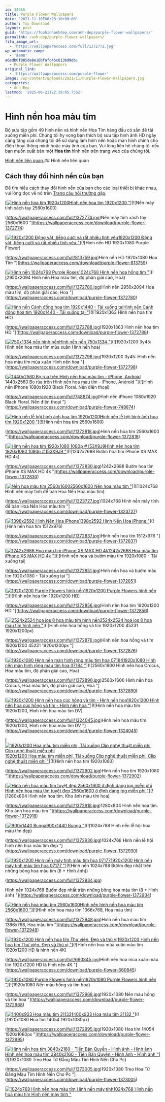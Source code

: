 ```yaml
---
id: 34955
title: Purple Flower Wallpapers
date: '2021-11-10T00:23:10+00:00'
author: Top Download
layout: post
guid: 'https://Tophinhanhdep.com/anh-dep/purple-flower-wallpapers/'
permalink: /anh-dep/purple-flower-wallpapers/
fifu_image_url:
  - 'https://wallpaperaccess.com/full/1372772.jpg'
wp_automatic_camp:
  - '8098'
a6edb0f885de8e16bfafc45c813bd9db:
  - Purple Flower Wallpapers
original_link:
  - 'https://wallpaperaccess.com/purple-flower'
image: /wp-content/uploads/2021/11/Purple-Flower-Wallpapers.jpg
categories:
  - Ảnh Đẹp
lastmod: '2025-06-21T22:39:05.756Z'
---
```

# Hình nền hoa màu tím

Bộ sưu tập gồm 49 hình nền và hình nền Hoa Tím hàng đầu có sẵn để tải xuống miễn phí. Chúng tôi hy vọng bạn thích bộ sưu tập hình ảnh HD ngày càng tăng của chúng tôi để sử dụng làm hình nền hoặc màn hình chính cho điện thoại thông minh hoặc máy tính của bạn. Vui lòng liên hệ chúng tôi nếu bạn muốn xuất bản một **Hoa tím** hình nền trên trang web của chúng tôi.

[Hình nền liên quan ](#related) ## Hình nền liên quan

## Cách thay đổi hình nền của bạn

Để tìm hiểu cách thay đổi hình nền của bạn cho các loại thiết bị khác nhau, vui lòng đọc về nó trên [Trang câu hỏi thường gặp](https://tophinhanhdep.com/faq/).

  
[[![Hình nền hoa tím 1920x1200](https://wallpaperaccess.com/full/1372772.jpg)Hình nền hoa tím 1920x1200 "](https://wallpaperaccess.com/download/purple-flower-1372772)](![Nền máy tính xách tay 2560x1600)

(https://wallpaperaccess.com/full/1372774.jpg)Nền máy tính xách tay 2560x1600 "](https://wallpaperaccess.com/download/purple-flower-1372774)

[[![1920x1200 Động vật, tiếng cười và rất nhiều tình yêu](https://wallpaperaccess.com/full/1372776.jpg)1920x1200 Động vật, tiếng cười và rất nhiều tình yêu "](https://wallpaperaccess.com/download/purple-flower-1372776)](![Hình nền HD 1920x1080 Purple Flower)

(https://wallpaperaccess.com/full/813759.jpg)Hình nền HD 1920x1080 Hoa Tím "](https://wallpaperaccess.com/download/purple-flower-813759)

[[![Hình nền 1024x768 Purple Roses](https://wallpaperaccess.com/full/1239502.jpg)1024x768 Hình nền hoa hồng tím "](https://wallpaperaccess.com/download/purple-flower-1239502)](![2950x2094 Hình nền Hoa màu tím, độ phân giải cao, Hoa)

(https://wallpaperaccess.com/full/1372780.jpg)Hình nền 2950x2094 Hoa màu tím, độ phân giải cao, Hoa "](https://wallpaperaccess.com/download/purple-flower-1372780)

[[![Hình nền Cánh đồng hoa tím 1920x1440 - Tải xuống tại](https://wallpaperaccess.com/full/1372786.jpg)Hình nền Cánh đồng hoa tím 1920x1440 - Tải xuống tại "](https://wallpaperaccess.com/download/purple-flower-1372786)](![1920x1363 Hình nền hoa tím HD)

(https://wallpaperaccess.com/full/1372788.jpg)1920x1363 Hình nền hoa tím HD "](https://wallpaperaccess.com/download/purple-flower-1372788)

[[![750x1334 nền hình nền](https://wallpaperaccess.com/full/1372797.jpg)Hình nền nền 750x1334 "](https://wallpaperaccess.com/download/purple-flower-1372797)](![1920x1200 3y45: Hình nền hoa màu tím mùa xuân Hình nền hoa)

(https://wallpaperaccess.com/full/1372798.jpg)1920x1200 3y45: Hình nền hoa màu tím mùa xuân Hình nền hoa "](https://wallpaperaccess.com/download/purple-flower-1372798)

[[![1440x2560 Bọ rùa trên Hình nền hoa màu tím - iPhone, Android](https://wallpaperaccess.com/full/905003.jpg)1440x2560 Bọ rùa trên Hình nền hoa màu tím - iPhone, Android "](https://wallpaperaccess.com/download/purple-flower-905003)](![Hình nền iPhone 1080x1920 Black Floral.  Nền điện thoại)

(https://wallpaperaccess.com/full/748874.jpg)Hình nền iPhone 1080x1920 Black Floral. Nền điện thoại "](https://wallpaperaccess.com/download/purple-flower-748874)

[[![Hình nền lễ hội hình ảnh hoa tím 1920x1200](https://wallpaperaccess.com/full/1372812.jpg)Hình nền lễ hội hình ảnh hoa tím 1920x1200 "](https://wallpaperaccess.com/download/purple-flower-1372812)](![Hình nền hoa tím 2560x1600)

(https://wallpaperaccess.com/full/1372818.jpg)Hình nền hoa tím 2560x1600 "](https://wallpaperaccess.com/download/purple-flower-1372818)

[[![Hình nền hoa tím 1920x1080 1080p # I53X9J9](https://wallpaperaccess.com/full/1372821.jpg)Hình nền hoa tím 1920x1080 1080p # I53X9J9 "](https://wallpaperaccess.com/download/purple-flower-1372821)](![1242x2688 Bướm hoa tím iPhone XS MAX HD 4k)

(https://wallpaperaccess.com/full/1372830.jpg)1242x2688 Bướm hoa tím iPhone XS MAX HD 4k "](https://wallpaperaccess.com/download/purple-flower-1372830)

[[![Nền hoa màu tím 2560x1600](https://wallpaperaccess.com/full/1372834.jpg)2560x1600 Nền hoa màu tím "](https://wallpaperaccess.com/download/purple-flower-1372834)](![1024x768 Hình nền máy tính để bàn Hoa Nền Hoa màu tím)

(https://wallpaperaccess.com/full/1323727.jpg)1024x768 Hình nền máy tính để bàn Hoa Nền Hoa màu tím "](https://wallpaperaccess.com/download/purple-flower-1323727)

[[![1398x2592 Hình Nền Hoa iPhone](https://wallpaperaccess.com/full/1178196.jpg)1398x2592 Hình Nền Hoa iPhone "](https://wallpaperaccess.com/download/purple-flower-1178196)](![Hình nền hoa tím 1512x976)

(https://wallpaperaccess.com/full/1372837.jpg)Hình nền hoa tím 1512x976 "](https://wallpaperaccess.com/download/purple-flower-1372837)

[[![1242x2688 Hoa màu tím iPhone XS MAX HD 4k](https://wallpaperaccess.com/full/1372844.jpg)1242x2688 Hoa màu tím iPhone XS MAX HD 4k "](https://wallpaperaccess.com/download/purple-flower-1372844)](![Hình nền hoa và bướm màu tím 1920x1080 - Tải xuống tại)

(https://wallpaperaccess.com/full/1372851.jpg)Hình nền hoa và bướm màu tím 1920x1080 - Tải xuống tại "](https://wallpaperaccess.com/download/purple-flower-1372851)

[[![1920x1200 Purple Flowers hình nền](https://wallpaperaccess.com/full/1372852.jpg)1920x1200 Purple Flowers hình nền "](https://wallpaperaccess.com/download/purple-flower-1372852)](![Hình nền hoa tím 1920x1200 HD)

(https://wallpaperaccess.com/full/1372856.jpg)Hình nền hoa tím 1920x1200 HD "](https://wallpaperaccess.com/download/purple-flower-1372856)

[[![2524x2524 hoa ios 8 hoa màu tím hình nền](https://wallpaperaccess.com/full/1372872.jpg)2524x2524 hoa ios 8 hoa màu tím hình nền "](https://wallpaperaccess.com/download/purple-flower-1372872)](![Hình nền hoa hồng và tím 1920x1200 45231 1920x1200px)

(https://wallpaperaccess.com/full/1372876.jpg)Hình nền hoa hồng và tím 1920x1200 45231 1920x1200px "](https://wallpaperaccess.com/download/purple-flower-1372876)

[[![1920x1080 Hình nền màn hình rộng màu tím hoa 07184](https://wallpaperaccess.com/full/1323820.jpg)1920x1080 Hình nền màn hình rộng màu tím hoa 07184 "](https://wallpaperaccess.com/download/purple-flower-1323820)](![2560x1600 Hình nền hoa Crocus, Hoa màu tím, độ phân giải cao, Hoa)

(https://wallpaperaccess.com/full/1372890.jpg)2560x1600 Hình nền hoa Crocus, Hoa màu tím, độ phân giải cao, Hoa "](https://wallpaperaccess.com/download/purple-flower-1372890)

[[![1920x1200 Hình nền hoa cúc hồng và tím - Hình nền hoa](https://wallpaperaccess.com/full/1239297.jpg)1920x1200 Hình nền hoa cúc hồng và tím - Hình nền hoa "](https://wallpaperaccess.com/download/purple-flower-1239297)](![Hình nền hoa màu tím 1920x1200, Hình nền hoa màu tím DV)

(https://wallpaperaccess.com/full/1324045.jpg)Hình nền hoa màu tím 1920x1200, Hình nền hoa màu tím DV "](https://wallpaperaccess.com/download/purple-flower-1324045)

[[![1920x1200 Hoa màu tím miễn phí, Tải xuống Clip nghệ thuật miễn phí, Clip nghệ thuật miễn phí](https://wallpaperaccess.com/full/1372898.jpg)1920x1200 Hoa màu tím miễn phí, Tải xuống Clip nghệ thuật miễn phí, Clip nghệ thuật miễn phí "](https://wallpaperaccess.com/download/purple-flower-1372898)](![Hình nền hoa tím 1920x1080)

(https://wallpaperaccess.com/full/1372902.jpg)Hình nền hoa tím 1920x1080 "](https://wallpaperaccess.com/download/purple-flower-1372902)

[[![Hình nền hoa màu tím tuyệt đẹp 2560x1600 ở định dạng jpg miễn phí](https://wallpaperaccess.com/full/1372915.jpg)Hình nền hoa màu tím tuyệt đẹp 2560x1600 ở định dạng jpg miễn phí "](https://wallpaperaccess.com/download/purple-flower-1372915)](![1280x804 Hình nền hoa tím.  Kho ảnh màu tím hoa)

(https://wallpaperaccess.com/full/1372918.jpg)1280x804 Hình nền hoa tím. Kho ảnh hoa màu tím "](https://wallpaperaccess.com/download/purple-flower-1372918)

[[![900x1440 Bunga](https://wallpaperaccess.com/full/1372929.jpg)900x1440 Bunga "](https://wallpaperaccess.com/download/purple-flower-1372929)](![1024x768 Hình nền lễ hội hoa màu tím đẹp)

(https://wallpaperaccess.com/full/1372930.jpg)1024x768 Hình nền lễ hội hình nền hoa màu tím đẹp "](https://wallpaperaccess.com/download/purple-flower-1372930)

[[![1920x1200 Hình nền máy tính màu tím hoa 07177](https://wallpaperaccess.com/full/1372932.jpg)1920x1200 Hình nền máy tính màu tím hoa 07177 "](https://wallpaperaccess.com/download/purple-flower-1372932)](![Hình nền 1024x768 Bướm đẹp nhất trên những bông hoa màu tím (8 + Hình ảnh))

(https://wallpaperaccess.com/full/1372934.jpg)

Hình nền 1024x768 Bướm đẹp nhất trên những bông hoa màu tím (8 + Hình ảnh) "](https://wallpaperaccess.com/download/purple-flower-1372934)

[[![Hình nền hoa màu tím 2560x1600](https://wallpaperaccess.com/full/1372936.jpg)Hình nền hình nền hoa màu tím 2560x1600 "](https://wallpaperaccess.com/download/purple-flower-1372936)](![Hình nền hoa màu tím 1366x768, Hoa màu tím)

(https://wallpaperaccess.com/full/1372948.jpg)Hình nền hoa màu tím 1366x768, Hoa màu tím "](https://wallpaperaccess.com/download/purple-flower-1372948)

 [[![1920x1200 Hình nền hoa tím Thư viện.  Đẹp và thú vị](https://wallpaperaccess.com/full/1372949.jpg)1920x1200 Hình nền hoa tím Thư viện. Đẹp và thú vị "](https://wallpaperaccess.com/download/purple-flower-1372949)](![Hình nền hoa mùa xuân màu tím 1920x1200 HD là hình nền 4K)

(https://wallpaperaccess.com/full/660845.jpg)Hình nền hoa mùa xuân màu tím 1920x1200 HD là hình nền 4K "](https://wallpaperaccess.com/download/purple-flower-660845)

[[![1920x1080 Purple Flowers hình nền](https://wallpaperaccess.com/full/1372961.jpg)1920x1080 Purple Flowers hình nền "](https://wallpaperaccess.com/download/purple-flower-1372961)](![1920x1080 Nền màu hồng và tím hoa)

(https://wallpaperaccess.com/full/1372968.jpg)1920x1080 Nền màu hồng và tím hoa "](https://wallpaperaccess.com/download/purple-flower-1372968)

[[![1400x933 Hoa màu tím 31132](https://wallpaperaccess.com/full/1372994.jpg)1400x933 Hoa màu tím 31132 "](https://wallpaperaccess.com/download/purple-flower-1372994)](![1920x1080 Hoa tím 14054 1920x1080px)

(https://wallpaperaccess.com/full/1372995.jpg)1920x1080 Hoa tím 14054 1920x1080px "](https://wallpaperaccess.com/download/purple-flower-1372995)

[[![Hình nền hoa tím 3840x2160 - Tiền Bản Quyền - Hình ảnh - Hình ảnh](https://wallpaperaccess.com/full/1373000.jpg)Hình nền hoa màu tím 3840x2160 - Tiền Bản Quyền - Hình ảnh - Hình ảnh "](https://wallpaperaccess.com/download/purple-flower-1373000)](![1920x1080 Treo Hoa Tử Đằng Màu Tím Hình Nền Cho Pc)

(https://wallpaperaccess.com/full/1373005.jpg)1920x1080 Treo Hoa Tử Đằng Màu Tím Hình Nền Cho Pc "](https://wallpaperaccess.com/download/purple-flower-1373005)

[![1024x768 Hình nền hoa màu tím Hình nền máy tính](https://wallpaperaccess.com/full/1373008.jpg)1024x768 Hình nền hoa màu tím Hình nền máy tính "](https://wallpaperaccess.com/download/purple-flower-1373008)
